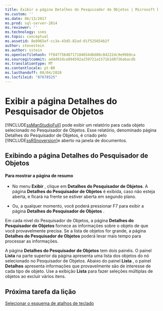 ```yaml
---
title: Exibir a página Detalhes do Pesquisador de Objetos | Microsoft Docs
ms.custom: ''
ms.date: 06/13/2017
ms.prod: sql-server-2014
ms.reviewer: ''
ms.technology: ssms
ms.topic: conceptual
ms.assetid: 8e0965ef-cc3a-43d5-82ad-01f525654b2f
author: stevestein
ms.author: sstein
ms.openlocfilehash: ff847756d8717184654d8d08c84222dc9e99b9ca
ms.sourcegitcommit: ad4d92dce894592a259721a1571b1d8736abacdb
ms.translationtype: MT
ms.contentlocale: pt-BR
ms.lasthandoff: 08/04/2020
ms.locfileid: "87678525"
---
```

# <a name="show-the-object-explorer-details-page"></a>Exibir a página Detalhes do Pesquisador de Objetos
  [!INCLUDE[ssManStudioFull](../../includes/ssmanstudiofull-md.md)] pode exibir um relatório para cada objeto selecionado no Pesquisador de Objetos. Esse relatório, denominado página Detalhes do Pesquisador de Objetos, é criado pelo [!INCLUDE[ssRSnoversion](../../includes/ssrsnoversion-md.md)]e aberto na janela de documentos.  
  
## <a name="showing-the-object-explorer-details-page"></a>Exibindo a página Detalhes do Pesquisador de Objetos  
  
#### <a name="to-show-the-summary-page"></a>Para mostrar a página de resumo  
  
-   No menu **Exibir** , clique em **Detalhes do Pesquisador de Objetos**. A página **Detalhes do Pesquisador de Objetos** é exibida, caso não esteja aberta, e ficará na frente se estiver aberta em segundo plano.  
  
-   Ou, a qualquer momento, você poderá pressionar F7 para exibir a página **Detalhes do Pesquisador de Objetos** .  
  
 Em cada nível do Pesquisador de Objetos, a página **Detalhes do Pesquisador de Objetos** fornece as informações sobre o objeto de que você provavelmente precisa. Se a lista de objetos for grande, a página **Detalhes do Pesquisador de Objetos** poderá levar mais tempo para processar as informações.  
  
 A página **Detalhes do Pesquisador de Objetos** tem dois painéis. O painel **Lista** na parte superior da página apresenta uma lista dos objetos do nó selecionado no Pesquisador de Objetos. Abaixo do painel **Lista** , o painel **Detalhes** apresenta informações que provavelmente são de interesse de cada tipo de objeto. Use a exibição **Lista** para fazer seleções múltiplas de objetos ao excluir vários itens.  
  
## <a name="next-task-in-lesson"></a>Próxima tarefa da lição  
 [Selecionar o esquema de atalhos de teclado](lesson-1-6-select-the-keyboard-shortcut-scheme.md)  
  
  
